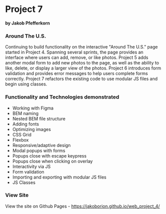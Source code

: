 # Project 7

**by Jakob Pfefferkorn**

### Around The U.S.

Continuing to build functionality on the interactive "Around The U.S." page started in Project 4. Spanning several sprints, the page provides an interface where users can add, remove, or like photos. Project 5 adds another modal form to add new photos to the page, as well as the ability to like, delete, or display a larger view of the photos. Project 6 introduces form validation and provides error messages to help users complete forms correctly. Project 7 refactors the existing code to use modular JS files and begin using classes.

### Functionality and Technologies demonstrated

* Working with Figma
* BEM naming
* Nested BEM file structure
* Adding fonts
* Optimizing images
* CSS Grid
* Flexbox
* Responsive/adaptive design
* Modal popups with forms
* Popups close with escape keypress
* Popups close when clicking on overlay
* Interactivity via JS
* Form validation
* Importing and exporting with modular JS files
* JS Classes

### View Site

View the site on Github Pages - https://jakoborion.github.io/web_project_4/

